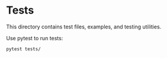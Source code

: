 # Tests

This directory contains test files, examples, and testing utilities.

Use pytest to run tests:
```bash
pytest tests/
```